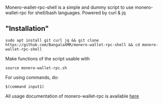 Monero-wallet-rpc-shell is a simple and dummy script to use monero-wallet-rpc for shell/bash languages. Powered by curl & jq

## "Installation"
```
sudo apt install git curl jq && git clone https://github.com/BangalaXMR/monero-wallet-rpc-shell && cd monero-wallet-rpc-shell
```
Make functions of the script usable with
```
source monero-wallet-rpc.sh
```
For using commands, do:
```
$(command input1)
```
All usage documentation of monero-wallet-rpc is available [here](https://docs.getmonero.org/rpc-library/wallet-rpc/)
